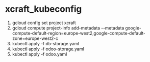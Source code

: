 # xcraft_kubeconfig


1. gcloud config set project xcraft
2. gcloud compute project-info add-metadata --metadata google-compute-default-region=europe-west2,google-compute-default-zone=europe-west2-c
3. kubectl apply -f db-storage.yaml
4. kubectl apply -f odoo-storage.yaml
5. kubectl apply -f odoo.yaml
